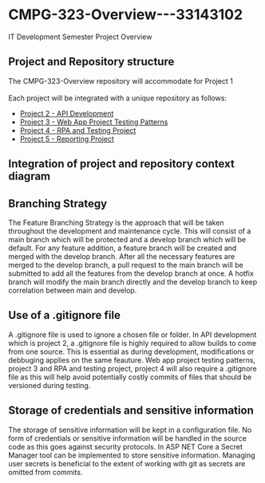 # CMPG-323-Overview---33143102
IT Development Semester Project Overview

## Project and Repository structure
The CMPG-323-Overview repository will accommodate for Project 1
<br>
<br>
Each project will be integrated with a unique repository as follows:
<br>
<ul>
<li><a href= "https://github.com/khayowa/CMPG-323-Project-2---33143102">Project 2 - API Development</a></li>
<li><a href= "https://github.com/khayowa/CMPG-323-Project-3---33143102">Project 3 - Web App Project Testing Patterns</a></li>
<li><a href= "https://github.com/khayowa/CMPG-323-Project-4---33143102">Project 4 - RPA and Testing Project</a></li>
<li><a href= "https://github.com/khayowa/CMPG-323-Project-5---33143102">Project 5 - Reporting Project</a></li>
</ul>

## Integration of project and repository context diagram

## Branching Strategy
The Feature Branching Strategy is the approach that will be taken throughout the development and maintenance cycle. This will consist of a main branch which will be protected and a develop branch which will be default. For any feature addition, a feature branch will be created and merged with the develop branch. After all the necessary features are merged to the develop branch, a pull request to the main branch will be submitted to add all the features from the develop branch at once. A hotfix branch will modify the main branch directly and the develop branch to keep correlation between main and develop.

## Use of a .gitignore file
A .gitignore file is used to ignore a chosen file or folder. In API development which is project 2, a .gitignore file is highly required to allow builds to come from one source. This is essential as during development, modifications or debbuging applies on the same feauture. Web app project testing patterns, project 3 and RPA and testing project, project 4 will also require a .gitignore file as this will help avoid potentially costly commits of files that should be versioned during testing.

## Storage of credentials and sensitive information
The storage of sensitive information will be kept in a configuration file. No form of credentials or sensitive information will be handled in the source code as this goes against security protocols. In ASP NET Core a Secret Manager tool can be implemented to store sensitive information. Managing user secrets is beneficial to the extent of working with git as secrets are omitted from commits.
